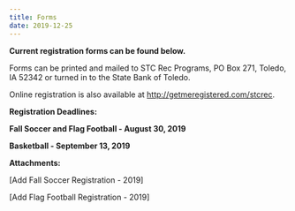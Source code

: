 ```yaml
---
title: Forms
date: 2019-12-25
---
```

**Current registration forms can be found below.**

Forms can be printed and mailed to STC Rec Programs, PO Box 271, Toledo, IA 52342 or turned in to the State Bank of Toledo.

Online registration is also available at http://getmeregistered.com/stcrec.


**Registration Deadlines:**

**Fall Soccer and Flag Football - August 30, 2019**

**Basketball - September 13, 2019**

**Attachments:**


[Add Fall Soccer Registration - 2019]

[Add Flag Football Registration - 2019]
